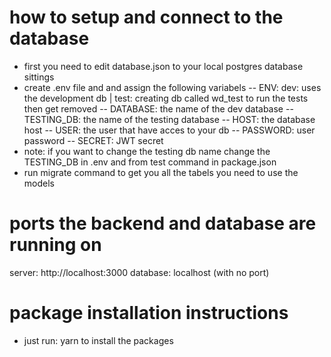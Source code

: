 # how to setup and connect to the database

- first you need to edit database.json to your local postgres database sittings
- create .env file and and assign the following variabels
  -- ENV: dev: uses the development db | test: creating db called wd_test to run the tests then get removed
  -- DATABASE: the name of the dev database
  -- TESTING_DB: the name of the testing database
  -- HOST: the database host
  -- USER: the user that have acces to your db
  -- PASSWORD: user password
  -- SECRET: JWT secret
- note: if you want to change the testing db name change the TESTING_DB in .env and from test command in package.json
- run migrate command to get you all the tabels you need to use the models

# ports the backend and database are running on

server: http://localhost:3000
database: localhost (with no port)

# package installation instructions

- just run: yarn to install the packages
